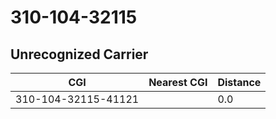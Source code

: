 # 310-104-32115
## Unrecognized Carrier


| CGI | Nearest CGI | Distance |
|-----|-------------|----------|
| 310-104-32115-41121 |  | 0.0 |
